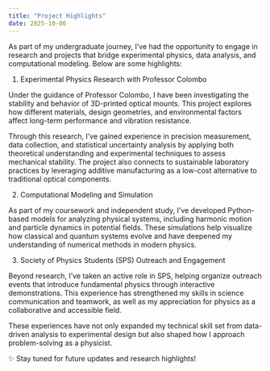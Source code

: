 ```yaml
---
title: "Project Highlights"
date: 2025-10-06
---
```





As part of my undergraduate journey, I’ve had the opportunity to engage in research and projects that bridge experimental physics, data analysis, and computational modeling. Below are some highlights:

1. Experimental Physics Research with Professor Colombo

Under the guidance of Professor Colombo, I have been investigating the stability and behavior of 3D-printed optical mounts. This project explores how different materials, design geometries, and environmental factors affect long-term performance and vibration resistance.

Through this research, I’ve gained experience in precision measurement, data collection, and statistical uncertainty analysis by applying both theoretical understanding and experimental techniques to assess mechanical stability. The project also connects to sustainable laboratory practices by leveraging additive manufacturing as a low-cost alternative to traditional optical components.

2. Computational Modeling and Simulation

As part of my coursework and independent study, I’ve developed Python-based models for analyzing physical systems, including harmonic motion and particle dynamics in potential fields. These simulations help visualize how classical and quantum systems evolve and have deepened my understanding of numerical methods in modern physics.

3. Society of Physics Students (SPS) Outreach and Engagement

Beyond research, I’ve taken an active role in SPS, helping organize outreach events that introduce fundamental physics through interactive demonstrations. This experience has strengthened my skills in science communication and teamwork, as well as my appreciation for physics as a collaborative and accessible field.

These experiences have not only expanded my technical skill set from data-driven analysis to experimental design  but also shaped how I approach problem-solving as a physicist.

✨ Stay tuned for future updates and research highlights!
